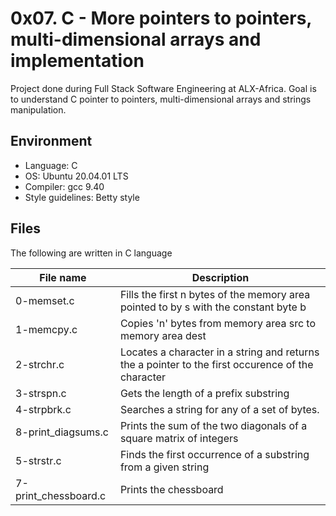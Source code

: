 # 0x07. C - More pointers to pointers, multi-dimensional arrays and implementation
Project done during Full Stack Software Engineering at ALX-Africa. Goal is to understand C pointer to pointers, multi-dimensional arrays and strings manipulation.

## Environment
* Language: C
* OS: Ubuntu 20.04.01 LTS
* Compiler: gcc 9.40
* Style guidelines: Betty style

## Files
The following are written in C language

File name | Description
 --- | ---
 0-memset.c | Fills the first n bytes of the memory area pointed to by s with the constant byte b
 1-memcpy.c | Copies 'n' bytes from memory area src to memory area dest
 2-strchr.c | Locates a character in a string and returns the a pointer to the first occurence of the character
 3-strspn.c | Gets the length of a prefix substring
 4-strpbrk.c | Searches a string for any of a set of bytes.
 8-print_diagsums.c | Prints the sum of the two diagonals of a square matrix of integers
 5-strstr.c | Finds the first occurrence of a substring from a given string
 7-print_chessboard.c | Prints the chessboard
